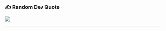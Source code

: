 
### ✍️ Random Dev Quote
![](https://quotes-github-readme.vercel.app/api?type=horizontal&theme=radical)

---

